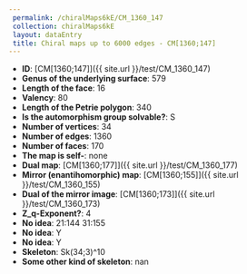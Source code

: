 ```yaml
--- 
 permalink: /chiralMaps6kE/CM_1360_147 
 collection: chiralMaps6kE
 layout: dataEntry
 title: Chiral maps up to 6000 edges - CM[1360;147]
---
```


- **ID**: [CM[1360;147]]({{ site.url }}/test/CM_1360_147)
- **Genus of the underlying surface**: 579
- **Length of the face**: 16
- **Valency**: 80
- **Length of the Petrie polygon**: 340
- **Is the automorphism group solvable?**: S
- **Number of vertices**: 34
- **Number of edges**: 1360
- **Number of faces**: 170
- **The map is self-**: none
- **Dual map**: [CM[1360;177]]({{ site.url }}/test/CM_1360_177)
- **Mirror (enantihomorphic) map**: [CM[1360;155]]({{ site.url }}/test/CM_1360_155)
- **Dual of the mirror image**: [CM[1360;173]]({{ site.url }}/test/CM_1360_173)
- **Z_q-Exponent?**: 4
- **No idea**:  21:144 31:155
- **No idea**: Y
- **No idea**: Y
- **Skeleton**: Sk(34;3)^10
- **Some other kind of skeleton**: nan
